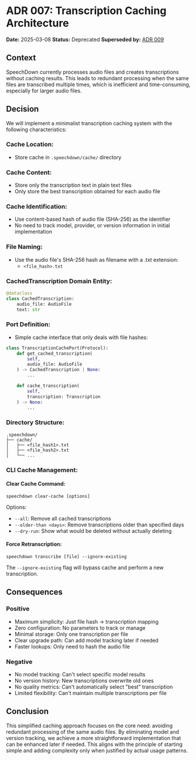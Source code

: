 # ADR 007: Transcription Caching Architecture

**Date:** 2025-03-08
**Status:** Deprecated
**Superseded by:** [ADR 009](../009_consolidating_transcription_storage.md)

## Context

SpeechDown currently processes audio files and creates transcriptions without caching results. This leads to redundant processing when the same files are transcribed multiple times, which is inefficient and time-consuming, especially for larger audio files.

## Decision

We will implement a minimalist transcription caching system with the following characteristics:

### Cache Location:

- Store cache in `.speechdown/cache/` directory

### Cache Content:

- Store only the transcription text in plain text files
- Only store the best transcription obtained for each audio file

### Cache Identification:

- Use content-based hash of audio file (SHA-256) as the identifier
- No need to track model, provider, or version information in initial implementation

### File Naming:

- Use the audio file's SHA-256 hash as filename with a .txt extension:
  - `<file_hash>.txt`

### CachedTranscription Domain Entity:

```python
@dataclass
class CachedTranscription:
    audio_file: AudioFile
    text: str
```

### Port Definition:

- Simple cache interface that only deals with file hashes:

```python
class TranscriptionCachePort(Protocol):
    def get_cached_transcription(
        self,
        audio_file: AudioFile
    ) -> CachedTranscription | None:
        ...

    def cache_transcription(
        self,
        transcription: Transcription
    ) -> None:
        ...
```

### Directory Structure:

```
.speechdown/
├── cache/
│   ├── <file_hash1>.txt
│   ├── <file_hash2>.txt
│   └── ...
```

### CLI Cache Management:

#### Clear Cache Command:

```
speechdown clear-cache [options]
```

Options:

- `--all`: Remove all cached transcriptions
- `--older-than <days>`: Remove transcriptions older than specified days
- `--dry-run`: Show what would be deleted without actually deleting

#### Force Retranscription:

```
speechdown transcribe [file] --ignore-existing
```

The `--ignore-existing` flag will bypass cache and perform a new transcription.

## Consequences

### Positive

- Maximum simplicity: Just file hash → transcription mapping
- Zero configuration: No parameters to track or manage
- Minimal storage: Only one transcription per file
- Clear upgrade path: Can add model tracking later if needed
- Faster lookups: Only need to hash the audio file

### Negative

- No model tracking: Can't select specific model results
- No version history: New transcriptions overwrite old ones
- No quality metrics: Can't automatically select "best" transcription
- Limited flexibility: Can't maintain multiple transcriptions per file

## Conclusion

This simplified caching approach focuses on the core need: avoiding redundant processing of the same audio files. By eliminating model and version tracking, we achieve a more straightforward implementation that can be enhanced later if needed. This aligns with the principle of starting simple and adding complexity only when justified by actual usage patterns.

